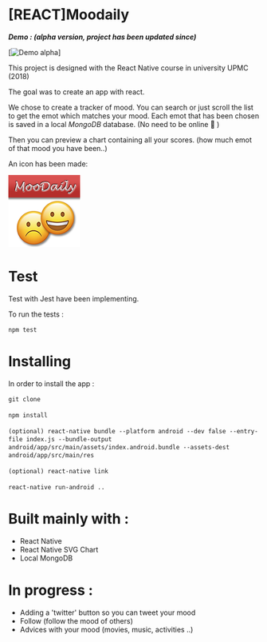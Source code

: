 # [REACT]Moodaily

***Demo  : (alpha version, project has been updated since)***

[![Demo alpha](https://j.gifs.com/YvnD0O.gif)]

This project is designed with the React Native course in university UPMC (2018)

The goal was to create an app with react. 

We chose to create a tracker of mood.
You can search or just scroll the list to get the emot which matches your mood.
Each emot that has been chosen is saved in a local *MongoDB* database. (No need to be online :raised_hands: )

Then you can preview a chart containing all your scores. (how much emot of that mood you have been..)

An icon has been made:

![icon](https://github.com/TimPrd/-REACT-Moodaily/blob/master/android/app/src/main/res/mipmap-xxhdpi/ic_launcher.png)

# Test 

Test with Jest have been implementing. 

To run the tests : 

``` 
npm test
```

# Installing

In order to install the app : 
```
git clone 

npm install 

(optional) react-native bundle --platform android --dev false --entry-file index.js --bundle-output android/app/src/main/assets/index.android.bundle --assets-dest android/app/src/main/res

(optional) react-native link 

react-native run-android ..
```
# Built mainly with :

- React Native
- React Native SVG Chart 
- Local MongoDB 

# In progress : 

- Adding a 'twitter' button so you can tweet your mood 
- Follow (follow the mood of others)
- Advices with your mood (movies, music, activities ..)

